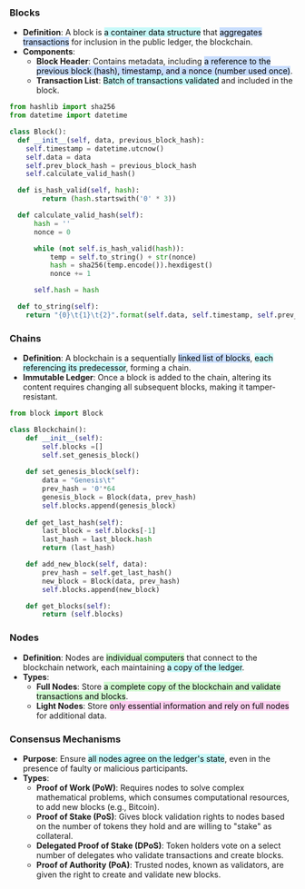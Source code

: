### Blocks
- **Definition**: A block is <mark style="background: #ABF7F7A6;">a container data structure</mark> that <mark style="background: #ADCCFFA6;">aggregates transactions</mark> for inclusion in the public ledger, the blockchain.
- **Components**:
  - **Block Header**: Contains metadata, including <mark style="background: #ADCCFFA6;">a reference to the previous block (hash), timestamp, and a nonce (number used once)</mark>.
  - **Transaction List**: <mark style="background: #ABF7F7A6;">Batch of transactions validated</mark> and included in the block.

```python
from hashlib import sha256
from datetime import datetime

class Block():
  def __init__(self, data, previous_block_hash):
    self.timestamp = datetime.utcnow()
    self.data = data
    self.prev_block_hash = previous_block_hash
    self.calculate_valid_hash()

  def is_hash_valid(self, hash):
        return (hash.startswith('0' * 3))

  def calculate_valid_hash(self):
      hash = ''
      nonce = 0

      while (not self.is_hash_valid(hash)):
          temp = self.to_string() + str(nonce)
          hash = sha256(temp.encode()).hexdigest()
          nonce += 1

      self.hash = hash

  def to_string(self):
    return "{0}\t{1}\t{2}".format(self.data, self.timestamp, self.prev_block_hash)
```

### Chains
- **Definition**: A blockchain is a sequentially <mark style="background: #ADCCFFA6;">linked list of blocks</mark>, <mark style="background: #ABF7F7A6;">each referencing its predecessor</mark>, forming a chain.
- **Immutable Ledger**: Once a block is added to the chain, altering its content requires changing all subsequent blocks, making it tamper-resistant.

```python
from block import Block

class Blockchain():
    def __init__(self):
        self.blocks =[]
        self.set_genesis_block()
    
    def set_genesis_block(self):
        data = "Genesis\t"
        prev_hash = '0'*64
        genesis_block = Block(data, prev_hash)
        self.blocks.append(genesis_block)
    
    def get_last_hash(self):
        last_block = self.blocks[-1]
        last_hash = last_block.hash
        return (last_hash)

    def add_new_block(self, data):
        prev_hash = self.get_last_hash()
        new_block = Block(data, prev_hash)
        self.blocks.append(new_block)

    def get_blocks(self):
        return (self.blocks)
```

### Nodes
- **Definition**: Nodes are <mark style="background: #BBFABBA6;">individual computers</mark> that connect to the blockchain network, each maintaining <mark style="background: #ABF7F7A6;">a copy of the ledger</mark>.
- **Types**:
  - **Full Nodes**: Store <mark style="background: #BBFABBA6;">a complete copy of the blockchain and validate transactions and blocks</mark>.
  - **Light Nodes**: Store <mark style="background: #FFB8EBA6;">only essential information and rely on full nodes</mark> for additional data.

### Consensus Mechanisms
- **Purpose**: Ensure <mark style="background: #ABF7F7A6;">all nodes agree on the ledger's state</mark>, even in the presence of faulty or malicious participants.
- **Types**:
  - **Proof of Work (PoW)**: Requires nodes to solve complex mathematical problems, which consumes computational resources, to add new blocks (e.g., Bitcoin).
  - **Proof of Stake (PoS)**: Gives block validation rights to nodes based on the number of tokens they hold and are willing to "stake" as collateral.
  - **Delegated Proof of Stake (DPoS)**: Token holders vote on a select number of delegates who validate transactions and create blocks.
  - **Proof of Authority (PoA)**: Trusted nodes, known as validators, are given the right to create and validate new blocks.


